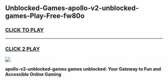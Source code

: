 
## Unblocked-Games-apollo-v2-unblocked-games-Play-Free-fw80o
<h3>
<a href="https://premium76.site?title=apollo-v2-unblocked-games&ref=10A">CLICK TO PLAY</a></h3>
<hr>

<h3>
<a href="https://premium76.site?title=apollo-v2-unblocked-games&ref=10A">CLICK 2 PLAY</a>
  
</h3>

<a href="https://premium76.site?title=apollo-v2-unblocked-games&ref=10A"><img src="https://clearcache.store/games.png"></a>


**apollo-v2-unblocked-games games unblocked: Your Gateway to Fun and Accessible Online Gaming**
